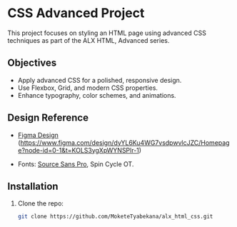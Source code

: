 # CSS Advanced Project

This project focuses on styling an HTML page using advanced CSS techniques as part of the ALX HTML, Advanced series.

## Objectives
- Apply advanced CSS for a polished, responsive design.
- Use Flexbox, Grid, and modern CSS properties.
- Enhance typography, color schemes, and animations.

## Design Reference
- [Figma Design](#) (https://www.figma.com/design/dyYL6Ku4WG7vsdpwvlcJZC/Homepage?node-id=0-1&t=KOLS3ygXpWYNSPlr-1)

- Fonts: [Source Sans Pro](https://fonts.google.com/specimen/Source+Sans+Pro), Spin Cycle OT.

## Installation
1. Clone the repo: 
   ```bash
   git clone https://github.com/MoketeTyabekana/alx_html_css.git

